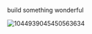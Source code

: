 <!-- [![Veer's GitHub Header](./assets/new-header.png)](https://veerbia.github.io) My name is Veer, and I'm an CS + Math student at the University of British Columbia. Check out:

- 📊 [CensusGPT](https://censusgpt.com/)
- 🌉 [SanFranciscoGPT](https://censusgpt.com/sf)
- 🏀 [HoopsGPT](https://hoopsgpt.ai/)
- 👤 [ShareCharacterAI](https://chrome.google.com/webstore/detail/sharecharacterai-copy-cha/lheaackdnillimheijacknleojfobopn)

 -->
build something wonderful
<br />

![1044939045450563634](https://github.com/veerbia/veerbia/assets/102765426/fa6cd42a-a04b-4bd9-8a92-21a660a6b5ab)
